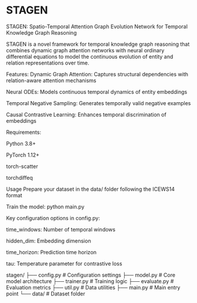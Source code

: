 # STAGEN
STAGEN: Spatio-Temporal Attention Graph Evolution Network for Temporal Knowledge Graph Reasoning

STAGEN is a novel framework for temporal knowledge graph reasoning that combines dynamic graph attention networks with neural ordinary differential equations to model the continuous evolution of entity and relation representations over time.

Features:
Dynamic Graph Attention: Captures structural dependencies with relation-aware attention mechanisms

Neural ODEs: Models continuous temporal dynamics of entity embeddings

Temporal Negative Sampling: Generates temporally valid negative examples

Causal Contrastive Learning: Enhances temporal discrimination of embeddings


Requirements:

Python 3.8+

PyTorch 1.12+

torch-scatter

torchdiffeq

Usage
Prepare your dataset in the data/ folder following the ICEWS14 format

Train the model:
python main.py

Key configuration options in config.py:

  time_windows: Number of temporal windows

  hidden_dim: Embedding dimension

  time_horizon: Prediction time horizon

  tau: Temperature parameter for contrastive loss

stagen/
├── config.py       # Configuration settings
├── model.py        # Core model architecture
├── trainer.py      # Training logic
├── evaluate.py     # Evaluation metrics
├── util.py         # Data utilities
├── main.py         # Main entry point
└── data/           # Dataset folder
